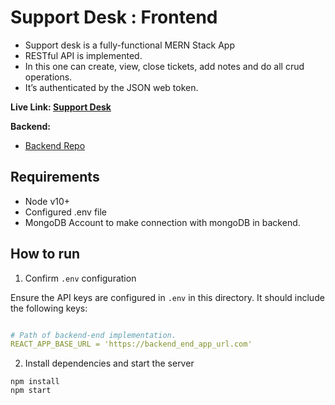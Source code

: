 # Support Desk : Frontend
- Support desk is a fully-functional MERN Stack App
- RESTful API is implemented.
- In this one can create, view, close tickets, add notes and do all crud operations.
- It’s authenticated by the JSON web token.

**Live Link: <a href="https://support-desk-d5y5.onrender.com/">Support Desk</a>**

<b>Backend: </b>
- [Backend Repo](https://github.com/Dikshant09/supportdesk-backend)

## Requirements

- Node v10+
- Configured .env file
- MongoDB Account to make connection with mongoDB in backend.

## How to run

1. Confirm `.env` configuration

Ensure the API keys are configured in `.env` in this directory. It should include the following keys:

```yaml

# Path of backend-end implementation. 
REACT_APP_BASE_URL = 'https://backend_end_app_url.com'

```

2. Install dependencies and start the server

```
npm install
npm start
```
